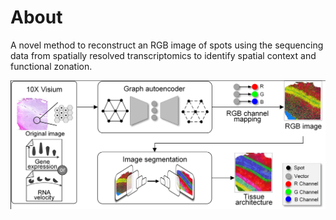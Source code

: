 # About

A novel method to reconstruct an RGB image of spots using the sequencing data from spatially resolved transcriptomics to identify spatial context and functional zonation.

![](figure.png)

